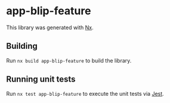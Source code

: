 # app-blip-feature

This library was generated with [Nx](https://nx.dev).

## Building

Run `nx build app-blip-feature` to build the library.

## Running unit tests

Run `nx test app-blip-feature` to execute the unit tests via [Jest](https://jestjs.io).
